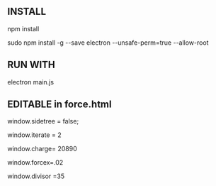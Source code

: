 ## INSTALL
npm install

sudo npm install -g --save electron --unsafe-perm=true --allow-root


## RUN WITH
electron main.js


## EDITABLE in force.html

window.sidetree = false;

window.iterate =  2

window.charge= 20890

window.forcex=.02

window.divisor =35
